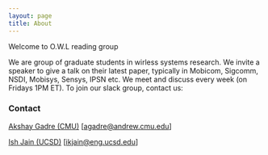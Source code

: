 ```yaml
---
layout: page
title: About
---
```


<p class="message">
  Welcome to O.W.L reading group
</p>

We are group of graduate students in wirless systems research. We invite a speaker to give a talk on their latest paper, typically in Mobicom, Sigcomm, NSDI, Mobisys, Sensys, IPSN etc. We meet and discuss every week (on Fridays 1PM ET). To join our slack group, contact us: 

### Contact
[Akshay Gadre (CMU)](https://www.akshaygadre.com/) [agadre@andrew.cmu.edu]

[Ish Jain (UCSD)](https://ishjain.github.io/) [ikjain@eng.ucsd.edu]


